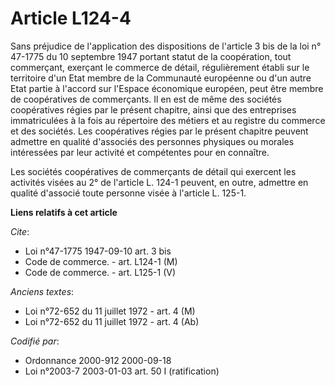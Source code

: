 # Article L124-4

Sans préjudice de l'application des dispositions de l'article 3 bis de la loi n° 47-1775 du 10 septembre 1947 portant statut
de la coopération, tout commerçant, exerçant le commerce de détail, régulièrement établi sur le territoire d'un Etat membre
de la Communauté européenne ou d'un autre Etat partie à l'accord sur l'Espace économique européen, peut être membre de
coopératives de commerçants. Il en est de même des sociétés coopératives régies par le présent chapitre, ainsi que des
entreprises immatriculées à la fois au répertoire des métiers et au registre du commerce et des sociétés. Les coopératives
régies par le présent chapitre peuvent admettre en qualité d'associés des personnes physiques ou morales intéressées par leur
activité et compétentes pour en connaître.

Les sociétés coopératives de commerçants de détail qui exercent les activités visées au 2° de l'article L. 124-1 peuvent, en
outre, admettre en qualité d'associé toute personne visée à l'article L. 125-1.

**Liens relatifs à cet article**

_Cite_:

  - Loi n°47-1775 1947-09-10 art. 3 bis
  - Code de commerce. - art. L124-1 (M)
  - Code de commerce. - art. L125-1 (V)

_Anciens textes_:

  - Loi n°72-652 du 11 juillet 1972 - art. 4 (M)
  - Loi n°72-652 du 11 juillet 1972 - art. 4 (Ab)

_Codifié par_:

  - Ordonnance 2000-912 2000-09-18
  - Loi n°2003-7 2003-01-03 art. 50 I (ratification)
